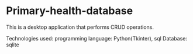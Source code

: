 # Primary-health-database
This is a desktop application that performs CRUD operations.

Technologies used:
programming language: Python(Tkinter), sql
Database: sqlite

